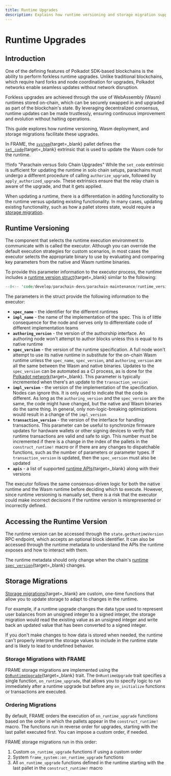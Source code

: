 ```yaml
---
title: Runtime Upgrades
description: Explains how runtime versioning and storage migration support forkless upgrades for Polkadot SDK-based networks and they factor in to chain upgrades.
---
```


# Runtime Upgrades

## Introduction

One of the defining features of Polkadot SDK-based blockchains is the ability to perform forkless runtime upgrades. Unlike traditional blockchains, which require hard forks and node coordination for upgrades, Polkadot networks enable seamless updates without network disruption.

Forkless upgrades are achieved through the use of WebAssembly (Wasm) runtimes stored on-chain, which can be securely swapped in and upgraded as part of the blockchain's state. By leveraging decentralized consensus, runtime updates can be made trustlessly, ensuring continuous improvement and evolution without halting operations.

This guide explores how runtime versioning, Wasm deployment, and storage migrations facilitate these upgrades.

In FRAME, the [`system`](https://paritytech.github.io/polkadot-sdk/master/frame_system/index.html){target=\_blank} pallet defines the [`set_code`](https://paritytech.github.io/polkadot-sdk/master/frame_system/pallet/enum.Call.html#variant.set_code){target=\_blank} extrinsic that is used to update the Wasm code for the runtime. 

!!!info "Parachain versus Solo Chain Upgrades"
    While the `set_code` extrinsic is sufficient for updating the runtime in solo chain setups, parachains must undergo a different procedure of calling `authorize_upgrade`, followed by `apply_authorized_upgrade`. These extrinsics ensure that the relay chain is aware of the upgrade, and that it gets applied.

When updating a runtime, there is a differentiation in adding functionality to the runtime versus updating existing functionality. In many cases, updating existing functionality, such as how a pallet stores state, would require a [storage migration](#storage-migrations).

## Runtime Versioning

The component that selects the runtime execution environment to communicate with is called the executor. Although you can override the default execution strategies for custom scenarios, in most cases the executor selects the appropriate binary to use by evaluating and comparing key parameters from the native and Wasm runtime binaries.

To provide this parameter information to the executor process, the runtime includes a [runtime version struct](https://paritytech.github.io/polkadot-sdk/master/sp_version/struct.RuntimeVersion.html){target=\_blank} similar to the following:

```rust
--8<-- 'code/develop/parachain-devs/parachain-maintenance/runtime_version.rs'
```

The parameters in the struct provide the following information to the executor:

- **`spec_name`** - the identifier for the different runtimes
- **`impl_name`** - the name of the implementation of the spec. This is of little consequence for the node and serves only to differentiate code of different implementation teams
- **`authoring_version`** - the version of the authorship interface. An authoring node won't attempt to author blocks unless this is equal to its native runtime
- **`spec_version`** - the version of the runtime specification. A full node won't attempt to use its native runtime in substitute for the on-chain Wasm runtime unless the `spec_name`, `spec_version`, and `authoring_version` are all the same between the Wasm and native binaries. Updates to the `spec_version` can be automated as a CI process, as is done for the [Polkadot network](https://gitlab.parity.io/parity/mirrors/polkadot/-/blob/master/scripts/ci/gitlab/check_extrinsics_ordering.sh){target=\_blank}. This parameter is typically incremented when there's an update to the `transaction_version`
- **`impl_version`** - the version of the implementation of the specification. Nodes can ignore this. It is only used to indicate that the code is different. As long as the `authoring_version` and the `spec_version` are the same, the code might have changed, but the native and Wasm binaries do the same thing. In general, only non-logic-breaking optimizations would result in a change of the `impl_version`
- **`transaction_version`** - the version of the interface for handling transactions. This parameter can be useful to synchronize firmware updates for hardware wallets or other signing devices to verify that runtime transactions are valid and safe to sign. This number must be incremented if there is a change in the index of the pallets in the `construct_runtime!` macro or if there are any changes to dispatchable functions, such as the number of parameters or parameter types. If `transaction_version` is updated, then the `spec_version` must also be updated
- **`apis`** - a list of supported [runtime APIs](https://paritytech.github.io/polkadot-sdk/master/sp_api/macro.impl_runtime_apis.html){target=\_blank} along with their versions                                                    

The executor follows the same consensus-driven logic for both the native runtime and the Wasm runtime before deciding which to execute. However, since runtime versioning is manually set, there is a risk that the executor could make incorrect decisions if the runtime version is misrepresented or incorrectly defined.

## Accessing the Runtime Version

The runtime version can be accessed through the `state.getRuntimeVersion` RPC endpoint, which accepts an optional block identifier. It can also be accessed through the runtime metadata to understand the APIs the runtime exposes and how to interact with them.

The runtime metadata should only change when the chain's [runtime `spec_version`](https://paritytech.github.io/polkadot-sdk/master/sp_version/struct.RuntimeVersion.html#structfield.spec_version){target=\_blank} changes.

## Storage Migrations

[Storage migrations](https://paritytech.github.io/polkadot-sdk/master/polkadot_sdk_docs/reference_docs/frame_runtime_upgrades_and_migrations/index.html#migrations){target=\_blank} are custom, one-time functions that allow you to update storage to adapt to changes in the runtime.

For example, if a runtime upgrade changes the data type used to represent user balances from an unsigned integer to a signed integer, the storage migration would read the existing value as an unsigned integer and write back an updated value that has been converted to a signed integer.

If you don't make changes to how data is stored when needed, the runtime can't properly interpret the storage values to include in the runtime state and is likely to lead to undefined behavior.

### Storage Migrations with FRAME

FRAME storage migrations are implemented using the [`OnRuntimeUpgrade`](https://paritytech.github.io/polkadot-sdk/master/frame_support/traits/trait.OnRuntimeUpgrade.html){target=\_blank} trait. The `OnRuntimeUpgrade` trait specifies a single function, `on_runtime_upgrade`, that allows you to specify logic to run immediately after a runtime upgrade but before any `on_initialize` functions or transactions are executed.

### Ordering Migrations

By default, FRAME orders the execution of `on_runtime_upgrade` functions based on the order in which the pallets appear in the `construct_runtime!` macro. The functions run in reverse order for upgrades, starting with the last pallet executed first. You can impose a custom order, if needed.

FRAME storage migrations run in this order:

1. Custom `on_runtime_upgrade` functions if using a custom order
2. System `frame_system::on_runtime_upgrade` functions
3. All `on_runtime_upgrade` functions defined in the runtime starting with the last pallet in the `construct_runtime!` macro



